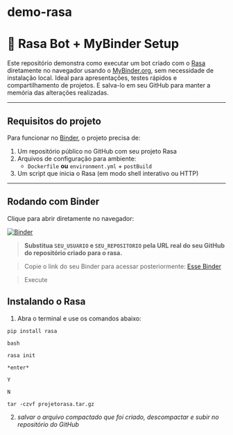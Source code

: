 # demo-rasa

# 🤖 Rasa Bot + MyBinder Setup

Este repositório demonstra como executar um bot criado com o [Rasa](https://rasa.com/) diretamente no navegador usando o [MyBinder.org](https://mybinder.org/), sem necessidade de instalação local. Ideal para apresentações, testes rápidos e compartilhamento de projetos.
E salva-lo em seu GitHub para manter a memória das alterações realizadas.

---
## Requisitos do projeto

Para funcionar no [Binder](https://mybinder.org), o projeto precisa de:

1. Um repositório público no GitHub com seu projeto Rasa
2. Arquivos de configuração para ambiente:
   - `Dockerfile` **ou** `environment.yml` + `postBuild`
3. Um script que inicia o Rasa (em modo shell interativo ou HTTP)

---

## Rodando com Binder

Clique para abrir diretamente no navegador:

[![Binder](https://mybinder.org/badge_logo.svg)](https://mybinder.org/v2/gh/SEU_USUARIO/SEU_REPOSITORIO/HEAD?urlpath=lab/tree/start_rasa.ipynb)

> **Substitua `SEU_USUARIO` e `SEU_REPOSITORIO` pela URL real do seu GitHub do repositório criado para o rasa.**

> Copie o link do seu Binder para acessar posteriormente: [Esse Binder](https://mybinder.org/v2/gh/JadeOhara/demo-rasa/HEAD)

> Execute

##  Instalando o Rasa

1. Abra o terminal e use os comandos abaixo:

```pip install rasa```

```bash```

```rasa init```

```*enter*```

```Y```

```N```

```tar -czvf projetorasa.tar.gz```

2. *salvar o arquivo compactado que foi criado, descompactar e subir no repositório do GitHub*
